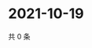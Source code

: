 # 2021-10-19

共 0 条

<!-- BEGIN WEIBO -->
<!-- 最后更新时间 Tue Oct 19 2021 20:18:08 GMT+0800 (China Standard Time) -->

<!-- END WEIBO -->
